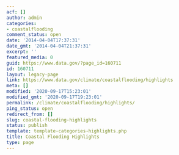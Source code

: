 ```yaml
---
acf: []
author: admin
categories:
- coastalflooding
comment_status: open
date: '2014-04-04T17:37:31'
date_gmt: '2014-04-04T21:37:31'
excerpt: ''
featured_media: 0
guid: https://www.data.gov/?page_id=160711
id: 160711
layout: legacy-page
link: https://www.data.gov/climate/coastalflooding/highlights
meta: []
modified: '2020-09-17T15:23:01'
modified_gmt: '2020-09-17T19:23:01'
permalink: /climate/coastalflooding/highlights/
ping_status: open
redirect_from: []
slug: coastal-flooding-highlights
status: publish
template: template-categories-highlights.php
title: Coastal Flooding Highlights
type: page
---
```



